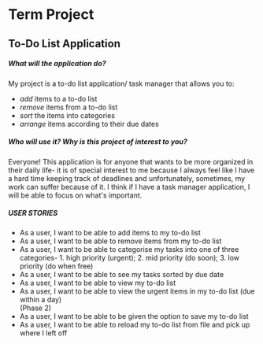 # Term Project

## To-Do List Application

##### What will the application do? <br>
My project is a to-do list application/ task manager that allows you to:
 - *add* items to a to-do list
 - *remove* items from a to-do list
 - *sort* the items into categories
 - *arrange* items according to their due dates


##### Who will use it? Why is this project of interest to you? <br>
Everyone! This application is for anyone that wants to be more organized in their daily life- it is of special interest to me because I always feel like I have a hard time keeping track of deadlines and unfortunately, sometimes, my work can suffer because of it. I think if I have a task manager application, I will be able to focus on what's important.

##### USER STORIES <br>
- As a user, I want to be able to add items to my to-do list
- As a user, I want to be able to remove items from my to-do list
- As a user, I want to be able to categorise my tasks into one of three categories- 1. high priority (urgent); 2. mid priority (do soon); 3. low priority (do when free)
- As a user, I want to be able to see my tasks sorted by due date
- As a user, I want to be able to view my to-do list
- As a user, I want to be able to view the urgent items in my to-do list (due within a day)
<br> (Phase 2)
- As a user, I want to be able to be given the option to save my to-do list
- As a user, I want to be able to reload my to-do list from file and pick up where I left off